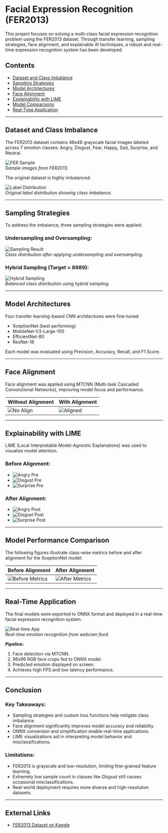 # Facial Expression Recognition (FER2013)

This project focuses on solving a multi-class facial expression recognition problem using the FER2013 dataset. Through transfer learning, sampling strategies, face alignment, and explainable AI techniques, a robust and real-time expression recognition system has been developed.

## Contents

- [Dataset and Class Imbalance](#dataset-and-class-imbalance)
- [Sampling Strategies](#sampling-strategies)
- [Model Architectures](#model-architectures)
- [Face Alignment](#face-alignment)
- [Explainability with LIME](#explainability-with-lime)
- [Model Comparisons](#model-comparisons)
- [Real-Time Application](#real-time-application)

---

## Dataset and Class Imbalance

The FER2013 dataset contains 48x48 grayscale facial images labeled across 7 emotion classes: Angry, Disgust, Fear, Happy, Sad, Surprise, and Neutral.

![FER Sample](figure/fer.png)  
*Sample images from FER2013.*

The original dataset is highly imbalanced.

![Label Distribution](figure/labels.png)  
*Original label distribution showing class imbalance.*

---

## Sampling Strategies

To address the imbalance, three sampling strategies were applied:

### Undersampling and Oversampling:

![Sampling Result](figure/sample.png)  
*Class distribution after applying undersampling and oversampling.*

### Hybrid Sampling (Target = 8989):

![Hybrid Sampling](figure/hibrit.png)  
*Balanced class distribution using hybrid sampling.*

---

## Model Architectures

Four transfer learning-based CNN architectures were fine-tuned:

- XceptionNet (best performing)
- MobileNet-V3-Large-100
- EfficientNet-B0
- ResNet-18

Each model was evaluated using Precision, Accuracy, Recall, and F1 Score.

---

## Face Alignment

Face alignment was applied using MTCNN (Multi-task Cascaded Convolutional Networks), improving model focus and performance.

| Without Alignment | With Alignment |
|-------------------|----------------|
| ![No Align](figure/740814c9-c7eb-4b07-8b7a-dcc2368b0da7.png) | ![Aligned](figure/a1fe7405-5452-465e-b23f-8ab31cbf207e.png) |

---

## Explainability with LIME

LIME (Local Interpretable Model-Agnostic Explanations) was used to visualize model attention.

### Before Alignment:

- ![Angry Pre](figure/42d47145-8881-47c5-9379-df10e105e1a7.png)
- ![Disgust Pre](figure/ac09a54d-36b4-4237-a4f3-b79b2004a5f8.png)
- ![Surprise Pre](figure/f02689af-af90-408f-b702-fb4f889302f5.png)

### After Alignment:

- ![Angry Post](figure/8922546b-28e2-49ca-98f9-a5ff3b166379.png)
- ![Disgust Post](figure/174970c8-bcec-4058-9faa-3200be74829b.png)
- ![Surprise Post](figure/d83c9aa0-4d4a-4a85-9693-7605d27a90dd.png)

---

## Model Performance Comparison

The following figures illustrate class-wise metrics before and after alignment for the XceptionNet model:

| Before Alignment | After Alignment |
|------------------|-----------------|
| ![Before Metrics](figure/9398ee8a-81e3-4220-81c2-065356f80d9d.png) | ![After Metrics](figure/new.png) |

---

## Real-Time Application

The final models were exported to ONNX format and deployed in a real-time facial expression recognition system.

![Real-time App](figure/ss.png)  
*Real-time emotion recognition from webcam feed.*

**Pipeline:**

1. Face detection via MTCNN.
2. 96x96 RGB face crops fed to ONNX model.
3. Predicted emotion displayed on screen.
4. Achieves high FPS and low latency performance.

---

## Conclusion

### Key Takeaways:

- Sampling strategies and custom loss functions help mitigate class imbalance.
- Face alignment significantly improves model accuracy and reliability.
- ONNX conversion and simplification enable real-time applications.
- LIME visualizations aid in interpreting model behavior and misclassifications.

### Limitations:

- FER2013 is grayscale and low-resolution, limiting fine-grained feature learning.
- Extremely low sample count in classes like *Disgust* still causes occasional misclassifications.
- Real-world deployment requires more diverse and high-resolution datasets.

---

## External Links

- [FER2013 Dataset on Kaggle](https://www.kaggle.com/c/challenges-in-representation-learning-facial-expression-recognition-challenge)

